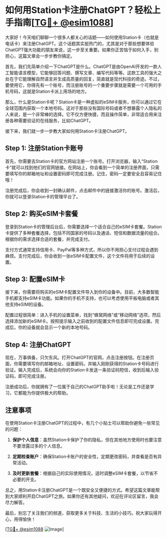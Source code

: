 # 如何用Station卡注册ChatGPT？轻松上手指南[[TG💪+ @esim1088](https://t.me/s/esim1088)]

大家好！今天咱们聊聊一个很多人都关心的话题——如何使用Station卡（也就是电话卡）来注册ChatGPT。这个话题其实挺热门的，尤其是对于那些想要体验ChatGPT强大功能的朋友来说，这一步至关重要。如果你正苦恼于如何入手，别担心，这篇文章会一步步教你搞定。

首先，我们先简单介绍一下ChatGPT是什么。ChatGPT是由OpenAI开发的一款人工智能语言模型，它能够回答问题、撰写文章、编写代码等等。这款工具的强大之处在于它能理解自然语言并生成高质量的回复，简直就是现代科技的奇迹。不过，要使用它，你得先有一个账号，而注册账号的一个重要步骤就是需要一个可用的手机号码，这就是Station卡派上用场的地方。

那么，什么是Station卡呢？Station卡是一种虚拟的eSIM卡服务，你可以通过它在全球范围内获取一个本地号码。这对于那些没有国际号码或者不想暴露个人隐私的人来说，是一个非常棒的选择。它不仅方便快捷，而且操作简单，非常适合用来注册各种需要验证的在线服务，比如ChatGPT。

接下来，我们就一步一步教大家如何用Station卡注册ChatGPT。

## Step 1: 注册Station卡账号

首先，你需要去Station卡的官方网站注册一个账号。打开浏览器，输入“Station卡”就可以找到他们的官网链接。在网站上，你会看到一个简单的注册界面，只需要填写你的邮箱地址和设置密码即可完成注册。记住，密码一定要安全且容易记住哦！

注册完成后，你会收到一封确认邮件，点击邮件中的链接激活你的账号。激活后，你就可以登录Station卡的管理平台了。

## Step 2: 购买eSIM卡套餐

登录到Station卡的管理后台后，你需要选择一个适合自己的eSIM卡套餐。Station卡提供了多种套餐选择，包括不同国家的号码以及通话、短信和数据流量的组合。根据你的需求选择合适的套餐，并完成支付。

支付方式通常支持信用卡、PayPal等多种方式，所以你不用担心支付过程会遇到麻烦。支付完成后，你会收到一张eSIM卡配置文件，这个文件将用于后续的设置。

## Step 3: 配置eSIM卡

接下来，你需要将购买的eSIM卡配置文件导入到你的设备中。目前，大多数智能手机都支持eSIM卡功能。如果你的手机不支持，也可以考虑使用平板电脑或者其他支持eSIM的设备。

配置过程很简单：进入手机的设置菜单，找到“蜂窝网络”或“移动网络”选项，然后选择添加新的eSIM卡。按照提示输入之前收到的配置文件信息即可完成设置。完成后，你的设备就会显示一个新的本地号码。

## Step 4: 注册ChatGPT

现在，万事俱备，只欠东风。打开ChatGPT的官网，点击注册按钮。在注册页面，你需要填写你的邮箱地址、设置密码，并输入刚刚获得的Station卡号码进行验证。输入完成后，系统会向你的Station卡发送一条验证码短信，收到后输入验证码，即可完成注册。

注册成功后，你就拥有了一位属于自己的ChatGPT助手啦！无论是工作还是学习，它都能为你提供极大的帮助。

## 注意事项

在使用Station卡注册ChatGPT的过程中，有几个小贴士可以帮助你避免一些常见的问题：

1. **保护个人信息**：虽然Station卡保护了你的隐私，但在其他地方使用时也要注意不要泄露过多的个人信息。
   
2. **定期检查账户**：确保Station卡账户的安全性，定期更改密码，并查看是否有异常活动。

3. **及时更新套餐**：根据自己的实际使用情况，适时调整eSIM卡套餐，以节省不必要的开支。

总之，用Station卡注册ChatGPT是一个既安全又便捷的方式。希望这篇文章能帮到大家顺利开启ChatGPT之旅。如果你还有其他疑问，欢迎在评论区留言，我会尽力解答。

最后，别忘了关注我们的频道，获取更多关于科技、生活的小技巧。祝大家玩得开心，用得愉快！

[[TG💪+ @esim1088](https://t.me/s/esim1088) ![Image](https://i.postimg.cc/4NQfJmqS/Snipaste-2025-05-13-00-14-12.png)]